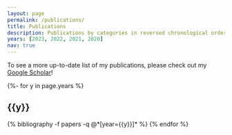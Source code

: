 ```yaml
---
layout: page
permalink: /publications/
title: Publications
description: Publications by categories in reversed chronological order. generated by jekyll-scholar.
years: [2023, 2022, 2021, 2020]
nav: true
---
```

<!-- _pages/publications.md -->
To see a more up-to-date list of my publications, please check out my <a href="https://scholar.google.com/citations?user=V5MrsL8AAAAJ&hl=en" target="_blank" rel="noopener noreferrer">Google Scholar</a>!
<div class="publications">

{%- for y in page.years %}
  <h2 class="year">{{y}}</h2>
  {% bibliography -f papers -q @*[year={{y}}]* %}
{% endfor %}

</div>
